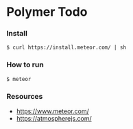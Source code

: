 # Polymer Todo

### Install

    $ curl https://install.meteor.com/ | sh

### How to run

    $ meteor

### Resources

- https://www.meteor.com/
- https://atmospherejs.com/